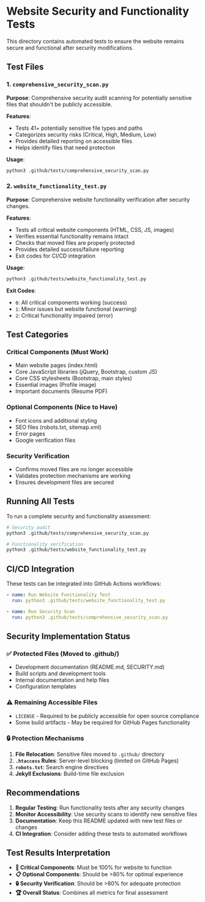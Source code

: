 # Website Security and Functionality Tests

This directory contains automated tests to ensure the website remains secure and functional after security modifications.

## Test Files

### 1. `comprehensive_security_scan.py`

**Purpose**: Comprehensive security audit scanning for potentially sensitive files that shouldn't be publicly accessible.

**Features**:

- Tests 41+ potentially sensitive file types and paths
- Categorizes security risks (Critical, High, Medium, Low)
- Provides detailed reporting on accessible files
- Helps identify files that need protection

**Usage**:

```bash
python3 .github/tests/comprehensive_security_scan.py
```

### 2. `website_functionality_test.py`

**Purpose**: Comprehensive website functionality verification after security changes.

**Features**:

- Tests all critical website components (HTML, CSS, JS, images)
- Verifies essential functionality remains intact
- Checks that moved files are properly protected
- Provides detailed success/failure reporting
- Exit codes for CI/CD integration

**Usage**:

```bash
python3 .github/tests/website_functionality_test.py
```

**Exit Codes**:

- `0`: All critical components working (success)
- `1`: Minor issues but website functional (warning)
- `2`: Critical functionality impaired (error)

## Test Categories

### Critical Components (Must Work)

- Main website pages (index.html)
- Core JavaScript libraries (jQuery, Bootstrap, custom JS)
- Core CSS stylesheets (Bootstrap, main styles)
- Essential images (Profile image)
- Important documents (Resume PDF)

### Optional Components (Nice to Have)

- Font icons and additional styling
- SEO files (robots.txt, sitemap.xml)
- Error pages
- Google verification files

### Security Verification

- Confirms moved files are no longer accessible
- Validates protection mechanisms are working
- Ensures development files are secured

## Running All Tests

To run a complete security and functionality assessment:

```bash
# Security audit
python3 .github/tests/comprehensive_security_scan.py

# Functionality verification
python3 .github/tests/website_functionality_test.py
```

## CI/CD Integration

These tests can be integrated into GitHub Actions workflows:

```yaml
- name: Run Website Functionality Test
  run: python3 .github/tests/website_functionality_test.py

- name: Run Security Scan
  run: python3 .github/tests/comprehensive_security_scan.py
```

## Security Implementation Status

### ✅ Protected Files (Moved to .github/)

- Development documentation (README.md, SECURITY.md)
- Build scripts and development tools
- Internal documentation and help files
- Configuration templates

### ⚠️ Remaining Accessible Files

- `LICENSE` - Required to be publicly accessible for open source compliance
- Some build artifacts - May be required for GitHub Pages functionality

### 🔒 Protection Mechanisms

1. **File Relocation**: Sensitive files moved to `.github/` directory
2. **`.htaccess` Rules**: Server-level blocking (limited on GitHub Pages)
3. **`robots.txt`**: Search engine directives
4. **Jekyll Exclusions**: Build-time file exclusion

## Recommendations

1. **Regular Testing**: Run functionality tests after any security changes
2. **Monitor Accessibility**: Use security scans to identify new sensitive files
3. **Documentation**: Keep this README updated with new test files or changes
4. **CI Integration**: Consider adding these tests to automated workflows

## Test Results Interpretation

- **🎯 Critical Components**: Must be 100% for website to function
- **📋 Optional Components**: Should be >80% for optimal experience  
- **🔒 Security Verification**: Should be >80% for adequate protection
- **🏆 Overall Status**: Combines all metrics for final assessment

